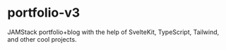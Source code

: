 # portfolio-v3
JAMStack portfolio+blog with the help of SvelteKit, TypeScript, Tailwind, and other cool projects.
